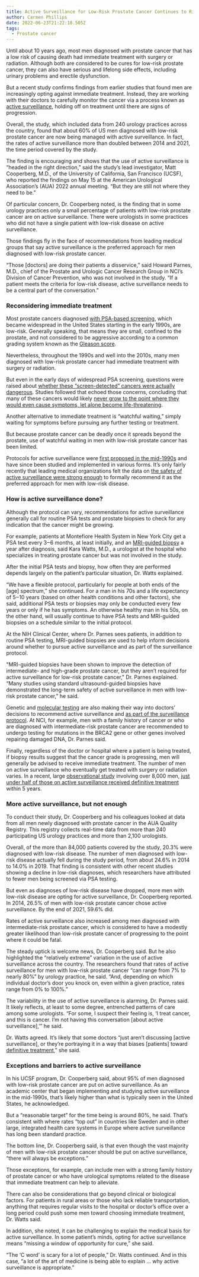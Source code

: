 ```yaml
---
title: Active Surveillance for Low-Risk Prostate Cancer Continues to Rise
author: Carmen Phillips
date: 2022-06-23T21:22:18.505Z
tags:
  - Prostate cancer
---
```

<!--StartFragment-->

Until about 10 years ago, most men diagnosed with prostate cancer that has a low risk of causing death had immediate treatment with surgery or radiation. Although both are considered to be cures for low-risk prostate cancer, they can also have serious and lifelong side effects, including urinary problems and erectile dysfunction.

But a recent study confirms findings from earlier studies that found men are increasingly opting against immediate treatment. Instead, they are working with their doctors to carefully monitor the cancer via a process known as [active surveillance](https://www.cancer.gov/Common/PopUps/popDefinition.aspx?id=CDR0000616060&version=Patient&language=en), holding off on treatment until there are signs of progression.

Overall, the study, which included data from 240 urology practices across the country, found that about 60% of US men diagnosed with low-risk prostate cancer are now being managed with active surveillance. In fact, the rates of active surveillance more than doubled between 2014 and 2021, the time period covered by the study.

The finding is encouraging and shows that the use of active surveillance is “headed in the right direction,” said the study’s lead investigator, Matt Cooperberg, M.D., of the University of California, San Francisco (UCSF), who reported the findings on May 15 at the American Urological Association’s (AUA) 2022 annual meeting. “But they are still not where they need to be.”

Of particular concern, Dr. Cooperberg noted, is the finding that in some urology practices only a small percentage of patients with low-risk prostate cancer are on active surveillance. There were urologists in some practices who did not have a single patient with low-risk disease on active surveillance.

Those findings fly in the face of recommendations from leading medical groups that say active surveillance is the preferred approach for men diagnosed with low-risk prostate cancer.

“Those \[doctors] are doing their patients a disservice,” said Howard Parnes, M.D., chief of the Prostate and Urologic Cancer Research Group in NCI’s Division of Cancer Prevention, who was not involved in the study. “If a patient meets the criteria for low-risk disease, active surveillance needs to be a central part of the conversation.”

### Reconsidering immediate treatment

Most prostate cancers diagnosed [with PSA-based screening](https://www.cancer.gov/types/prostate/psa-fact-sheet), which became widespread in the United States starting in the early 1990s, are low-risk. Generally speaking, that means they are small, confined to the prostate, and not considered to be aggressive according to a common grading system known as the [Gleason score](https://www.cancer.gov/Common/PopUps/popDefinition.aspx?id=CDR0000045696&version=Patient&language=en).

Nevertheless, throughout the 1990s and well into the 2010s, many men diagnosed with low-risk prostate cancer had immediate treatment with surgery or radiation.

But even in the early days of widespread PSA screening, questions were raised about [whether these “screen-detected” cancers were actually dangerous](https://pubmed.ncbi.nlm.nih.gov/7477122/). Studies followed that echoed those concerns, concluding that many of these cancers would likely [never grow to the point where they would even cause symptoms, let alone become life-threatening](https://www.ncbi.nlm.nih.gov/pmc/articles/PMC2758309/).

Another alternative to immediate treatment is “watchful waiting,” simply waiting for symptoms before pursuing any further testing or treatment.

But because prostate cancer can be deadly once it spreads beyond the prostate, use of watchful waiting in men with low-risk prostate cancer has been limited.

Protocols for active surveillance were [first proposed in the mid-1990s](https://pubmed.ncbi.nlm.nih.gov/11395227/) and have since been studied and implemented in various forms. It’s only fairly recently that leading medical organizations felt the data on [the safety of active surveillance were strong enough](https://pubmed.ncbi.nlm.nih.gov/30958738/) to formally recommend it as the preferred approach for men with low-risk disease.

### How is active surveillance done?

Although the protocol can vary, recommendations for active surveillance generally call for routine PSA tests and prostate biopsies to check for any indication that the cancer might be growing.

For example, patients at Montefiore Health System in New York City get a PSA test every 3‒6 months, at least initially, and an [MRI-guided biopsy](https://www.cancer.gov/Common/PopUps/popDefinition.aspx?id=CDR0000805156&version=Patient&language=en) a year after diagnosis, said Kara Watts, M.D., a urologist at the hospital who specializes in treating prostate cancer but was not involved in the study.

After the initial PSA tests and biopsy, how often they are performed depends largely on the patient’s particular situation, Dr. Watts explained.

“We have a flexible protocol, particularly for people at both ends of the \[age] spectrum,” she continued. For a man in his 70s and a life expectancy of 5‒10 years (based on other health conditions and other factors), she said, additional PSA tests or biopsies may only be conducted every few years or only if he has symptoms. An otherwise healthy man in his 50s, on the other hand, will usually continue to have PSA tests and MRI-guided biopsies on a schedule similar to the initial protocol.

At the NIH Clinical Center, where Dr. Parnes sees patients, in addition to routine PSA testing, MRI-guided biopsies are used to help inform decisions around whether to pursue active surveillance and as part of the surveillance protocol.

"MRI-guided biopsies have been shown to improve the detection of intermediate- and high-grade prostate cancer, but they aren’t required for active surveillance for low-risk prostate cancer," Dr. Parnes explained. “Many studies using standard ultrasound-guided biopsies have demonstrated the long-term safety of active surveillance in men with low-risk prostate cancer,” he said.

Genetic and [molecular testing](https://www.cancer.gov/Common/PopUps/popDefinition.aspx?id=CDR0000766166&version=Patient&language=en) are also making their way into doctors’ decisions to recommend active surveillance and [as part of the surveillance protocol](https://www.sciencedirect.com/science/article/pii/S2666168322000258). At NCI, for example, men with a family history of cancer or who are diagnosed with intermediate-risk prostate cancer are recommended to undergo testing for mutations in the BRCA2 gene or other genes involved repairing damaged DNA, Dr. Parnes said.

Finally, regardless of the doctor or hospital where a patient is being treated, if biopsy results suggest that the cancer grade is progressing, men will generally be advised to receive immediate treatment. The number of men on active surveillance who eventually get treated with surgery or radiation varies. In a recent, large [observational study](https://www.cancer.gov/Common/PopUps/popDefinition.aspx?id=CDR0000286105&version=Patient&language=en) involving over 8,000 men, [just under half of those on active surveillance received definitive treatment](https://pubmed.ncbi.nlm.nih.gov/34412510/) within 5 years.

### More active surveillance, but not enough

To conduct their study, Dr. Cooperberg and his colleagues looked at data from all men newly diagnosed with prostate cancer in the AUA Quality Registry. This registry collects real-time data from more than 240 participating US urology practices and more than 2,100 urologists.

Overall, of the more than 84,000 patients covered by the study, 20.3% were diagnosed with low-risk disease. The number of men diagnosed with low-risk disease actually fell during the study period, from about 24.6% in 2014 to 14.0% in 2019. That finding is consistent with other recent studies showing a decline in low-risk diagnoses, which researchers have attributed to fewer men being screened via PSA testing.

But even as diagnoses of low-risk disease have dropped, more men with low-risk disease are opting for active surveillance, Dr. Cooperberg reported. In 2014, 26.5% of men with low-risk prostate cancer chose active surveillance. By the end of 2021, 59.6% did.

Rates of active surveillance also increased among men diagnosed with intermediate-risk prostate cancer, which is considered to have a modestly greater likelihood than low-risk prostate cancer of progressing to the point where it could be fatal.

The steady uptick is welcome news, Dr. Cooperberg said. But he also highlighted the “relatively extreme” variation in the use of active surveillance across the country. The researchers found that rates of active surveillance for men with low-risk prostate cancer “can range from 7% to nearly 80%” by urology practice, he said. “And, depending on which individual doctor’s door you knock on, even within a given practice, rates range from 0% to 100%.”

The variability in the use of active surveillance is alarming, Dr. Parnes said. It likely reflects, at least to some degree, entrenched patterns of care among some urologists. “For some, I suspect their feeling is, ‘I treat cancer, and this is cancer. I’m not having this conversation \[about active surveillance],’” he said.

Dr. Watts agreed. It’s likely that some doctors “just aren’t discussing \[active surveillance], or they’re portraying it in a way that biases \[patients] toward [definitive treatment](https://www.cancer.gov/Common/PopUps/popDefinition.aspx?id=CDR0000597117&version=Patient&language=en),” she said.

### Exceptions and barriers to active surveillance

In his UCSF program, Dr. Cooperberg said, about 95% of men diagnosed with low-risk prostate cancer are put on active surveillance. As an academic center that began implementing and studying active surveillance in the mid-1990s, that’s likely higher than what is typically seen in the United States, he acknowledged.

But a “reasonable target” for the time being is around 80%, he said. That’s consistent with where rates “top out” in countries like Sweden and in other large, integrated health care systems in Europe where active surveillance has long been standard practice.

The bottom line, Dr. Cooperberg said, is that even though the vast majority of men with low-risk prostate cancer should be put on active surveillance, “there will always be exceptions.”

Those exceptions, for example, can include men with a strong family history of prostate cancer or who have urological symptoms related to the disease that immediate treatment can help to alleviate.

There can also be considerations that go beyond clinical or biological factors. For patients in rural areas or those who lack reliable transportation, anything that requires regular visits to the hospital or doctor’s office over a long period could push some men toward choosing immediate treatment, Dr. Watts said.

In addition, she noted, it can be challenging to explain the medical basis for active surveillance. In some patient’s minds, opting for active surveillance means “missing a window of opportunity for cure,” she said.

“The ‘C word’ is scary for a lot of people,” Dr. Watts continued. And in this case, “a lot of the art of medicine is being able to explain … why active surveillance is appropriate.”

<!--EndFragment-->
